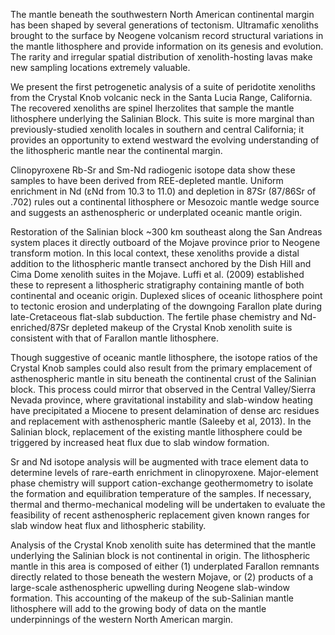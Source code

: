 The mantle beneath the southwestern North American continental margin has been shaped by several generations of tectonism.
Ultramafic xenoliths brought to the surface by Neogene volcanism record structural variations in the mantle lithosphere and provide information on its genesis and evolution.
The rarity and irregular spatial distribution of xenolith-hosting lavas make new sampling locations extremely valuable.

We present the first petrogenetic analysis of a suite of peridotite xenoliths from the Crystal Knob volcanic neck in the Santa Lucia Range, California.
The recovered xenoliths are spinel lherzolites that sample the mantle lithosphere underlying the Salinian Block.
This suite is more marginal than previously-studied xenolith locales in southern and central California; it provides an opportunity to extend westward the evolving understanding of the lithospheric mantle near the continental margin.

Clinopyroxene Rb-Sr and Sm-Nd radiogenic isotope data show these samples to have been derived from REE-depleted mantle.
Uniform enrichment in Nd (εNd from 10.3 to 11.0) and depletion in 87Sr (87/86Sr of .702) rules out a continental lithosphere or Mesozoic mantle wedge source and suggests an asthenospheric or underplated oceanic mantle origin.


Restoration of the Salinian block ~300 km southeast along the San Andreas system places it directly outboard of the Mojave province prior to Neogene transform motion.
In this local context, these xenoliths provide a distal addition to the lithospheric mantle transect anchored by the Dish Hill and Cima Dome xenolith suites in the Mojave.
Luffi et al.
(2009) established these to represent a lithospheric stratigraphy containing mantle of both continental and oceanic origin.
Duplexed slices of oceanic lithosphere point to tectonic erosion and underplating of the downgoing Farallon plate during late-Cretaceous flat-slab subduction.
The fertile phase chemistry and Nd-enriched/87Sr depleted makeup of the Crystal Knob xenolith suite is consistent with that of Farallon mantle lithosphere.
  

Though suggestive of oceanic mantle lithosphere, the isotope ratios of the Crystal Knob samples could also result from the primary emplacement of asthenospheric mantle in situ beneath the continental crust of the Salinian block.
This process could mirror that observed in the Central Valley/Sierra Nevada province, where gravitational instability and slab-window heating have precipitated a Miocene to present delamination of dense arc residues and replacement with asthenospheric mantle (Saleeby et al, 2013).
In the Salinian block, replacement of the existing mantle lithosphere could be triggered by increased heat flux due to slab window formation.

Sr and Nd isotope analysis will be augmented with trace element data to determine levels of rare-earth enrichment in clinopyroxene.
Major-element phase chemistry will support cation-exchange geothermometry to isolate the formation and equilibration temperature of the samples.
If necessary, thermal and thermo-mechanical modeling will be undertaken to evaluate the feasibility of recent asthenospheric replacement given known ranges for slab window heat flux and lithospheric stability.

Analysis of the Crystal Knob xenolith suite has determined that the mantle underlying the Salinian block is not continental in origin.
The lithospheric mantle in this area is composed of either (1) underplated Farallon remnants directly related to those beneath the western Mojave, or (2) products of a large-scale asthenospheric upwelling during Neogene slab-window formation.
This accounting of the makeup of the sub-Salinian mantle lithosphere will add to the growing body of data on the mantle underpinnings of the western North American margin.
